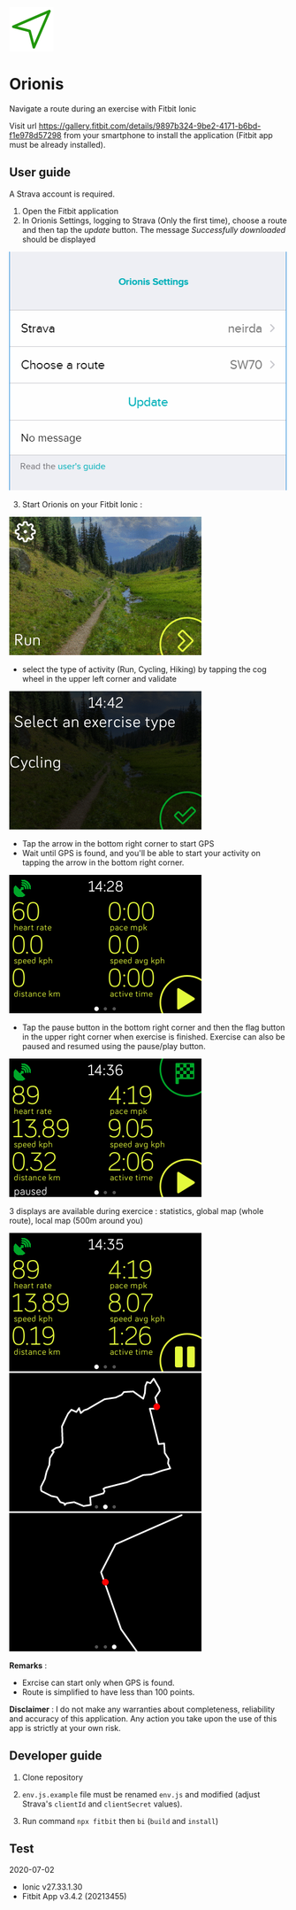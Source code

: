 ![Logo](resources/icon.png)
# Orionis

Navigate a route during an exercise with Fitbit Ionic

Visit url https://gallery.fitbit.com/details/9897b324-9be2-4171-b6bd-f1e978d57298 from your smartphone to install the application (Fitbit app must be already installed).

## User guide

A Strava account is required.
1. Open the Fitbit application
2. In Orionis Settings, logging to Strava (Only the first time), choose a route and then tap the *update* button. The message *Successfully downloaded* should be displayed

![Settings](doc/img/settings.png)

3. Start Orionis on your Fitbit Ionic :

![Main](doc/img/screenshot1.png)

- select the type of activity (Run, Cycling, Hiking) by tapping the cog wheel in the upper left corner and validate

![ExerciceType](doc/img/screenshot3.png)

- Tap the arrow in the bottom right corner to start GPS
- Wait until GPS is found, and you'll be able to start your activity on tapping the arrow in the bottom right corner.

![Start](doc/img/screenshot2.png)

- Tap the pause button in the bottom right corner and then the flag button in the upper right corner when exercise is finished. Exercise can also be paused and resumed using the pause/play button.

![End](doc/img/screenshot7.png)

3 displays are available during exercice : statistics, global map (whole route), local map (500m around you)

![Statistics](doc/img/screenshot6.png) ![GlobalMap](doc/img/screenshot4.png) ![LocalMap](doc/img/screenshot5.png)

**Remarks** :
- Exrcise can start only when GPS is found.
- Route is simplified to have less than 100 points.
 
**Disclaimer** :
I do not make any warranties about completeness, reliability and accuracy of this application. Any action you take upon the use of this app is strictly at your own risk.

## Developer guide
1. Clone repository

2. `env.js.example` file must be renamed `env.js` and modified (adjust Strava's `clientId` and `clientSecret` values).

2. Run command `npx fitbit` then `bi` (`build` and `install`)

## Test
2020-07-02
- Ionic v27.33.1.30
- Fitbit App v3.4.2 (20213455)